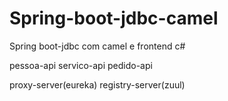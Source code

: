 # Spring-boot-jdbc-camel
Spring boot-jdbc com camel e frontend c#

pessoa-api
servico-api
pedido-api

proxy-server(eureka)
registry-server(zuul)
